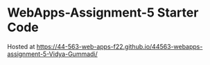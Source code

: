 # WebApps-Assignment-5 Starter Code

Hosted at https://44-563-web-apps-f22.github.io/44563-webapps-assignment-5-Vidya-Gummadi/
